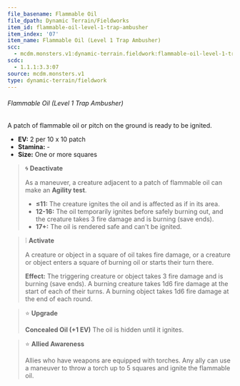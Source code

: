 ```yaml
---
file_basename: Flammable Oil
file_dpath: Dynamic Terrain/Fieldworks
item_id: flammable-oil-level-1-trap-ambusher
item_index: '07'
item_name: Flammable Oil (Level 1 Trap Ambusher)
scc:
  - mcdm.monsters.v1:dynamic-terrain.fieldwork:flammable-oil-level-1-trap-ambusher
scdc:
  - 1.1.1:3.3:07
source: mcdm.monsters.v1
type: dynamic-terrain/fieldwork
---
```


###### Flammable Oil (Level 1 Trap Ambusher)

A patch of flammable oil or pitch on the ground is ready to be ignited.

- **EV:** 2 per 10 x 10 patch
- **Stamina:** -
- **Size:** One or more squares

<!-- -->
> 🌀 **Deactivate**
>
> As a maneuver, a creature adjacent to a patch of flammable oil can make an **Agility test**.
>
> - **≤11:** The creature ignites the oil and is affected as if in its area.
> - **12-16:** The oil temporarily ignites before safely burning out, and the creature takes 3 fire damage and is burning (save ends).
> - **17+:** The oil is rendered safe and can't be ignited.

<!-- -->
> ❕ **Activate**
>
> A creature or object in a square of oil takes fire damage, or a creature or object enters a square of burning oil or starts their turn there.
>
> **Effect:** The triggering creature or object takes 3 fire damage and is burning (save ends). A burning creature takes 1d6 fire damage at the start of each of their turns. A burning object takes 1d6 fire damage at the end of each round.

<!-- -->
> ⭐️ **Upgrade**
>
> **Concealed Oil (+1 EV)** The oil is hidden until it ignites.

<!-- -->
> ⭐️ **Allied Awareness**
>
> Allies who have weapons are equipped with torches. Any ally can use a maneuver to throw a torch up to 5 squares and ignite the flammable oil.

